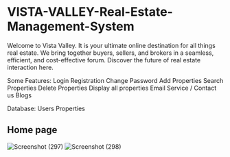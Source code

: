 # VISTA-VALLEY-Real-Estate-Management-System

Welcome to Vista Valley. It is your ultimate online destination for all things real estate. We bring together buyers, sellers, and brokers in a seamless, efficient, and cost-effective forum. Discover the future of real estate interaction here.

Some Features:
Login
Registration
Change Password
Add Properties
Search Properties
Delete Properties
Display all properties
Email Service / Contact us
Blogs

Database:
Users
Properties

## Home page
![Screenshot (297)](https://github.com/devbabbar7/VISTA-VALLEY-Real-Estate-Management-System/assets/77525647/a5c92164-690e-4c0c-bd35-11c13fedc3a3)
![Screenshot (298)](https://github.com/devbabbar7/VISTA-VALLEY-Real-Estate-Management-System/assets/77525647/b3afe035-a4be-4a93-8849-ed144dc22dd4)
